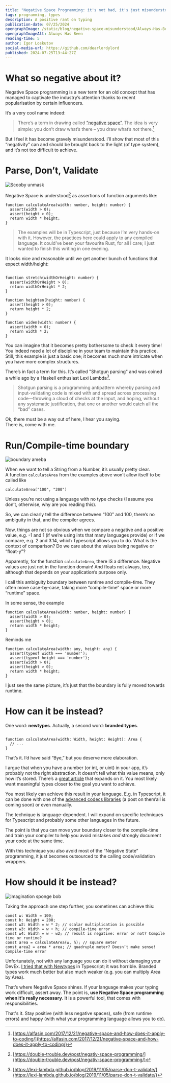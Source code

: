 ```yaml
---
title: "Negative Space Programming: it's not bad, it's just misunderstood"
tags: programming, types
description: A positive rant on typing
publication-date: 07/25/2024
opengraphImage: /static/blog/negative-space-misunderstood/Always-Has-Been.png
opengraphImageAlt: Always Has Been
reading-time: 5
author: Igor Loskutov
social-media-url: https://github.com/dearlordylord
published: 2024-07-25T13:44:27Z
---
```


# What so negative about it?

Negative Space programming is a new term for an old concept that has managed to captivate the industry’s attention thanks to recent popularisation by certain influencers.

It’s a very cool name indeed:

> There’s a term in drawing called [“negative space”](https://en.wikipedia.org/wiki/Negative_space). The idea is very simple: you don’t draw what’s there – you draw what’s *not* there.[^1]

But I feel it has become gravely misunderstood. I’ll show that most of this “negativity” can and should be brought back to the light (of type system), and it’s not too difficult to achieve.

# Parse, Don’t, Validate

![Scooby unmask](https://www.loskutoff.com/static/blog/negative-space-misunderstood/scooby.png)

Negative Space is understood[^2] as assertions of function arguments like:

```typescript=
function calculateArea(width: number, height: number) {  
  assert(width > 0);
  assert(height > 0);
  return width * height;  
}  
```

> The examples will be in Typescript, just because I’m very hands-on with it. However, the practices here could apply to any compiled language. It could’ve been your favourite Rust, for all I care; I just wanted to finish this writing in one evening.

It looks nice and reasonable until we get another bunch of functions that expect width/height:

```typescript=

function stretch(widthOrHeight: number) {  
  assert(widthOrHeight > 0);  
  return widthOrHeight * 2;  
}

function heighten(height: number) {  
  assert(height > 0);  
  return height * 2;  
}

function widen(width: number) {  
  assert(width > 0);  
  return width * 2;  
}

```

You can imagine that it becomes pretty bothersome to check it every time! You indeed need a lot of discipline in your team to maintain this practice. Still, this example is just a basic one; it becomes much more intricate when you have more complex structures.

There’s in fact a term for this. It’s called "Shotgun parsing" and was coined a while ago by a Haskell enthusiast Lexi Lambda[^3].

> Shotgun parsing is a programming antipattern whereby parsing and input-validating code is mixed with and spread across processing code—throwing a cloud of checks at the input, and hoping, without any systematic justification, that one or another would catch all the “bad” cases.

Ok, there must be a way out of here, I hear you saying.   
There is, come with me.

# Run/Compile-time boundary

![boundary ameba](https://www.loskutoff.com/static/blog/negative-space-misunderstood/boundary-ameba.jpeg)

When we want to tell a String from a Number, it’s usually pretty clear.   
A function `calculateArea` from the examples above won’t allow itself to be called like

```typescript=  
calculateArea("100", "200")  
```

Unless you’re not using a language with no type checks (I assume you don’t, otherwise, why are you reading this).

So, we can clearly tell the difference between “100” and 100, there’s no ambiguity in that, and the compiler agrees.

Now, things are not so obvious when we compare a negative and a positive value, e.g. -1 and 1 (if we’re using ints that many languages provide) or if we compare, e.g. 2 and 3.14, which Typescript allows you to do. What is the context of comparison? Do we care about the values being negative or “float-y”?

Apparently, for the function `calculateArea`, there IS a difference. Negative values are just not in the function domain! And floats not always, too, although that depends on your application’s purpose only.

I call this ambiguity boundary between runtime and compile-time. They often move case-by-case, taking more “compile-time” space or more “runtime” space.

In some sense, the example

```typescript=  
function calculateArea(width: number, height: number) {  
  assert(width > 0);  
  assert(height > 0);  
  return width * height;  
}  
```

Reminds me

```typescript=  
function calculateArea(width: any, height: any) {  
  assert(typeof width === 'number');  
  assert(typeof height === 'number');  
  assert(width > 0);  
  assert(height > 0);  
  return width * height;  
}  
```

I just see the same picture, it’s just that the boundary is fully moved towards runtime.

# How can it be instead?

One word: **newtypes**. Actually, a second word: **branded types**.

```typescript=

function calculateArea(width: Width, height: Height): Area {  
  // ...   
}

```

That’s it. I’d have said “Bye,” but you deserve more elaboration.

I argue that when you have a number (or int, or uint) in your app, it’s probably not the right abstraction. It doesn’t tell what this value means, only how it’s stored. There’s a [great article](https://ybogomolov.me/primitives-were-a-mistake) that expands on it. You most likely want meaningful types closer to the goal you want to achieve.

You most likely can achieve this result in your language. E.g. in Typescript, it can be done with one of the [advanced codecs libraries](https://github.com/effect-ts/effect/tree/main/packages/schema) (a post on them’all is coming soon) or even manually.

The technique is language-dependent. I will expand on specific techniques for Typescript and probably some other languages in the future.

The point is that you can move your boundary closer to the compile-time and train your compiler to help you avoid mistakes *and* strongly document your code at the same time.

With this technique you also avoid most of the “Negative State” programming, it just becomes outsourced to the calling code/validation wrappers.


# How should it be instead?

![imagination sponge bob](https://www.loskutoff.com/static/blog/negative-space-misunderstood/imagination.jpg)

Taking the approach one step further, you sometimes can achieve this:

```typescript=  
const w: Width = 100;  
const h: Height = 200;  
const w2: Width = w * 2; // scalar multiplication is possible  
const w3: Width = w + h; // compile-time error  
const w4: Width = w - w2; // result is negative: error or not? Compile time or runtime?  
const area = calculateArea(w, h); // square meter  
const area2 = area * area; // quadruple meter? Doesn’t make sense! Compile-time error  
```

Unfortunately, not with any language you can do it without damaging your DevEx. [I tried that with Newtypes](https://www.loskutoff.com/blog/graph-property-based/) in Typescript; it was horrible. Branded types work much better but also much weaker (e.g. you can multiply Area by Area).

That’s where Negative Space shines. If your language makes your typing work difficult, assert away. The point is, **use Negative Space programming when it’s really necessary**. It is a powerful tool, that comes with responsibilities.

That's it. Stay positive (with less negative spaces), safe (from runtime errors) and happy (with what your programming language allows you to do).

[^1]:  [https://alfasin.com/2017/12/21/negative-space-and-how-does-it-apply-to-coding/](https://alfasin.com/2017/12/21/negative-space-and-how-does-it-apply-to-coding/) 
[^2]:  [https://double-trouble.dev/post/negativ-space-programming/](https://double-trouble.dev/post/negativ-space-programming/)
[^3]:  [https://lexi-lambda.github.io/blog/2019/11/05/parse-don-t-validate/](https://lexi-lambda.github.io/blog/2019/11/05/parse-don-t-validate/)